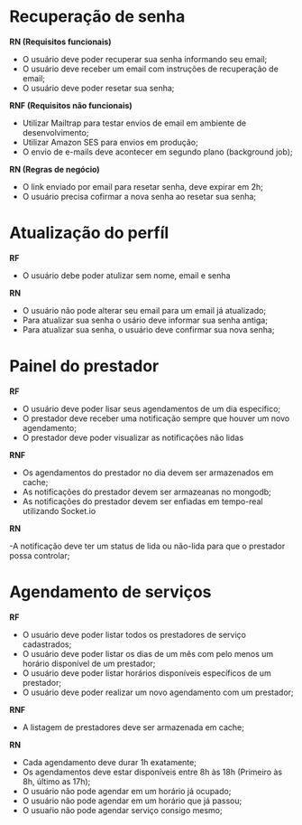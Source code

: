 # Recuperação de senha

**RN (Requisitos funcionais)**

- O usuário deve poder recuperar sua senha informando seu email;
- O usuário deve receber um email com instruções de recuperação de email;
- O usuário deve poder resetar sua senha;

**RNF (Requisitos não funcionais)**

- Utilizar Mailtrap para testar envios de email em ambiente de desenvolvimento;
- Utilizar Amazon SES para envios em produção;
- O envio de e-mails deve acontecer em segundo plano (background job);

**RN (Regras de negócio)**

- O link enviado por email para resetar senha, deve expirar em 2h;
- O usuário precisa cofirmar a nova senha ao resetar sua senha;

# Atualização do perfíl

**RF**

- O usuário debe poder atulizar sem nome, email e senha

**RN**

- O usuário não pode alterar seu email para um email já atualizado;
- Para atualizar sua senha o usário deve informar sua senha antiga;
- Para atualizar sua senha, o usuário deve confirmar sua nova senha;

# Painel do prestador

**RF**

- O usuário deve poder lisar seus agendamentos de um dia especifico;
- O prestador deve receber uma notificação sempre que houver um novo agendamento;
- O prestador deve poder visualizar as notificações não lidas

**RNF**

- Os agendamentos do prestador no dia devem ser armazenados em cache;
- As notificações do prestador devem ser armazeanas no mongodb;
- As notificações do prestador devem ser enfiadas em tempo-real utilizando Socket.io

**RN**

-A notificação deve ter um status de lida ou não-lida para que o prestador possa controlar;

# Agendamento de serviços

**RF**

- O usuário deve poder listar todos os prestadores de serviço cadastrados;
- O usuário deve poder listar os dias de um mês com pelo menos um horário disponível de um prestador;
- O usuário deve poder listar horários disponíveis específicos de um prestador;
- O usuário deve poder realizar um novo agendamento com um prestador;

**RNF**

- A listagem de prestadores deve ser armazenada em cache;

**RN**

- Cada agendamento deve durar 1h exatamente;
- Os agendamentos deve estar disponíveis entre 8h às 18h (Primeiro às 8h, último as 17h);
- O usuário não pode agendar em um horário já ocupado;
- O usuário não pode agendar em um horário que já passou;
- O usuaŕio não pode agendar serviço consigo mesmo;